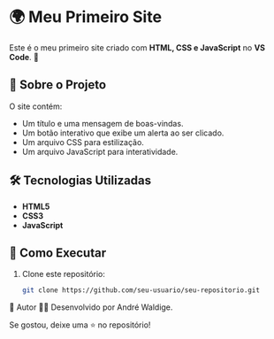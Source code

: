 # 🌍 Meu Primeiro Site  

Este é o meu primeiro site criado com **HTML, CSS e JavaScript** no **VS Code**. 🚀  

## 📌 Sobre o Projeto  
O site contém:  
- Um título e uma mensagem de boas-vindas.  
- Um botão interativo que exibe um alerta ao ser clicado.  
- Um arquivo CSS para estilização.  
- Um arquivo JavaScript para interatividade.  

## 🛠 Tecnologias Utilizadas  
- **HTML5**  
- **CSS3**  
- **JavaScript**  

## 🚀 Como Executar  
1. Clone este repositório:  
   ```sh
   git clone https://github.com/seu-usuario/seu-repositorio.git
📌 Autor
👨‍💻 Desenvolvido por André Waldige.

Se gostou, deixe uma ⭐ no repositório!
